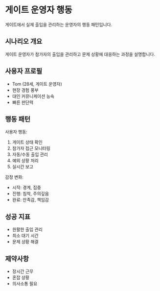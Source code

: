 # 게이트 운영자 행동

게이트에서 실제 출입을 관리하는 운영자의 행동 패턴입니다.

## 시나리오 개요
게이트 운영자가 참가자의 출입을 관리하고 문제 상황에 대응하는 과정을 설명합니다.

## 사용자 프로필
- Tom (28세, 게이트 운영자)
- 현장 경험 풍부
- 대인 커뮤니케이션 능숙
- 빠른 판단력

## 행동 패턴

사용자 행동:
1. 게이트 상태 확인
2. 참가자 접근 모니터링
3. 자동/수동 출입 관리
4. 예외 상황 처리
5. 실시간 보고

감정 변화:
- 시작: 경계, 집중
- 진행: 침착, 주의깊음
- 완료: 만족감, 책임감

## 성공 지표
- 원활한 출입 관리
- 최소 대기 시간
- 문제 상황 해결

## 제약사항
- 장시간 근무
- 혼잡 상황
- 의사소통 필요
